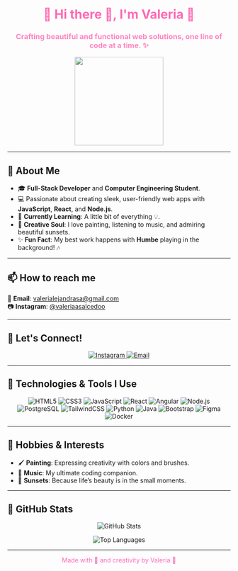 <h1 align="center" style="color: #ff69b4;">🌸 Hi there 👋, I'm Valeria 🌸</h1>
<h3 align="center" style="color: #ff85c0;">Crafting beautiful and functional web solutions, one line of code at a time. ✨</h3>

<p align="center">
  <img src="https://media.giphy.com/media/Rl3O5m0oEVOinZXx9A/giphy.gif" width="200" />
</p>

---

## 🌷 About Me
- 🎓 **Full-Stack Developer** and **Computer Engineering Student**.  
- 💻 Passionate about creating sleek, user-friendly web apps with **JavaScript**, **React**, and **Node.js**.  
- 🌱 **Currently Learning**: A little bit of everything 💡.  
- 🎨 **Creative Soul**: I love painting, listening to music, and admiring beautiful sunsets.  
- ✨ **Fun Fact**: My best work happens with **Humbe** playing in the background! 🎶  

---

## 📫 How to reach me
💌 **Email**: [valerialejandrasa@gmail.com](mailto:valerialejandrasa@gmail.com)  
📷 **Instagram**: [@valeriaasalcedoo](https://instagram.com/valeriaasalcedoo)  

---

## 💖 Let's Connect!
<p align="center">
  <a href="https://instagram.com/valeriaasalcedoo" target="_blank">
    <img src="https://img.shields.io/badge/Instagram-%23E4405F?logo=instagram&logoColor=white&style=for-the-badge" alt="Instagram"/>
  </a>
  <a href="mailto:valerialejandrasa@gmail.com" target="_blank">
    <img src="https://img.shields.io/badge/Email-%23D14836?logo=gmail&logoColor=white&style=for-the-badge" alt="Email"/>
  </a>
</p>

---

## 🎀 Technologies & Tools I Use
<p align="center">
  <img src="https://img.shields.io/badge/HTML-%23E34F26?style=for-the-badge&logo=html5&logoColor=white" alt="HTML5" />
  <img src="https://img.shields.io/badge/CSS-%231572B6?style=for-the-badge&logo=css3&logoColor=white" alt="CSS3" />
  <img src="https://img.shields.io/badge/JavaScript-%23F7DF1E?style=for-the-badge&logo=javascript&logoColor=black" alt="JavaScript" />
  <img src="https://img.shields.io/badge/React-%2361DAFB?style=for-the-badge&logo=react&logoColor=black" alt="React" />
  <img src="https://img.shields.io/badge/Angular-%23DD0031?style=for-the-badge&logo=angular&logoColor=white" alt="Angular" />
  <img src="https://img.shields.io/badge/Node.js-%23339933?style=for-the-badge&logo=node.js&logoColor=white" alt="Node.js" />
  <img src="https://img.shields.io/badge/PostgreSQL-%23316192?style=for-the-badge&logo=postgresql&logoColor=white" alt="PostgreSQL" />
  <img src="https://img.shields.io/badge/TailwindCSS-%2338B2AC?style=for-the-badge&logo=tailwind-css&logoColor=white" alt="TailwindCSS" />
  <img src="https://img.shields.io/badge/Python-%233776AB?style=for-the-badge&logo=python&logoColor=white" alt="Python" />
  <img src="https://img.shields.io/badge/Java-%23ED8B00?style=for-the-badge&logo=java&logoColor=white" alt="Java" />
  <img src="https://img.shields.io/badge/Bootstrap-%23563D7C?style=for-the-badge&logo=bootstrap&logoColor=white" alt="Bootstrap" />
  <img src="https://img.shields.io/badge/Figma-%23F24E1E?style=for-the-badge&logo=figma&logoColor=white" alt="Figma" />
  <img src="https://img.shields.io/badge/Docker-%232496ED?style=for-the-badge&logo=docker&logoColor=white" alt="Docker" />
</p>

---

## 🌸 Hobbies & Interests
- 🖌️ **Painting**: Expressing creativity with colors and brushes.  
- 🎵 **Music**: My ultimate coding companion.  
- 🌅 **Sunsets**: Because life’s beauty is in the small moments.  

---

## 🌟 GitHub Stats
<p align="center">
  <img src="https://github-readme-stats.vercel.app/api?username=valeriaasalcedoo&show_icons=true&theme=dracula" alt="GitHub Stats" />
</p>
<p align="center">
  <img src="https://github-readme-stats.vercel.app/api/top-langs/?username=valeriaasalcedoo&layout=compact&theme=dracula" alt="Top Languages" />
</p>

---

<p align="center" style="color: #ff69b4;">
  Made with 💖 and creativity by Valeria 🌸
</p>
